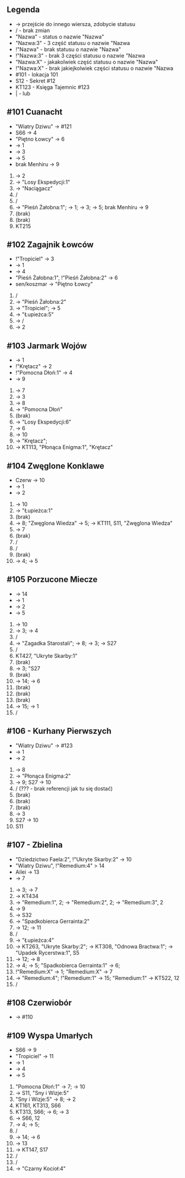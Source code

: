 ## Legenda
* -> przejście do innego wiersza, zdobycie statusu
* / - brak zmian
* "Nazwa" - status o nazwie "Nazwa"
* "Nazwa:3" - 3 część statusu o nazwie "Nazwa
* !"Nazwa" - brak statusu o nazwie "Nazwa"
* !"Nazwa:3" - brak 3 części statusu o nazwie "Nazwa
* "Nazwa:X" - jakakolwiek część statusu o nazwie "Nazwa"
* !"Nazwa:X" - brak jakiejkolwiek części statusu o nazwie "Nazwa
* #101 - lokacja 101
* S12 - Sekret #12
* KT123 - Księga Tajemnic #123
* | - lub

## #101 Cuanacht
* "Wiatry Dziwu" -> #121
* S66 -> 4
* "Piętno Łowcy" -> 6
* -> 1
* -> 3
* -> 5
* brak Menhiru -> 9

1. -> 2
2. -> "Losy Ekspedycji:1"
3. -> "Naciągacz"
4. /
5. /
6. -> "Pieśń Żałobna:1"; -> 1; -> 3; -> 5; brak Menhiru -> 9
7. (brak)
8. (brak)
9. KT215

## #102 Zagajnik Łowców
* !"Tropiciel" -> 3
* -> 1
* -> 4
* "Pieśń Żałobna:1", !"Pieśń Żałobna:2" -> 6
* sen/koszmar -> "Piętno Łowcy"

1. /
2. -> "Pieśń Żałobna:2"
3. -> "Tropiciel"; -> 5
4. -> "Łupieżca:5"
5. -> /
6. -> 2

## #103 Jarmark Wojów
* -> 1
* !"Krętacz" -> 2
* !"Pomocna Dłoń:1" -> 4
* -> 9

1. -> 7
2. -> 3
3. -> 8
4. -> "Pomocna Dłoń"
5. (brak)
6. -> "Losy Ekspedycji:6"
7. -> 6
8. -> 10
9. -> "Krętacz"; 
10. -> KT113, "Płonąca Enigma:1", "Krętacz"

## #104 Zwęglone Konklawe
* Czerw -> 10
* -> 1
* -> 2

1. -> 10
2. -> "Łupieżca:1"
3. (brak)
4. -> 8; "Zwęglona Wiedza" -> 5; -> KT111, S11, "Zwęglona Wiedza"
5. -> 7
6. (brak)
7. /
8. /
9. (brak)
10. -> 4; -> 5

## #105 Porzucone Miecze
* -> 14
* -> 1
* -> 2
* -> 5

1. -> 10
2. -> 3; -> 4
3. /
4. -> "Zagadka Starostali"; -> 8; -> 3; -> S27
5. /
6. KT427, "Ukryte Skarby:1"
7. (brak)
8. -> 3; "S27
9. (brak)
10. -> 14; -> 6
11. (brak)
12. (brak)
13. (brak)
14. -> 15; -> 1
15. /

## #106 - Kurhany Pierwszych
* "Wiatry Dziwu" -> #123
* -> 1
* -> 2

1. -> 8
2. -> "Płonąca Enigma:2"
3. -> 9; S27 -> 10
4. / (??? - brak referencji jak tu się dostać)
5. (brak)
6. (brak)
7. (brak)
8. -> 3
9. S27 -> 10
10. S11

## #107 - Zbielina
* "Dziedzictwo Faela:2", !"Ukryte Skarby:2" -> 10
* "Wiatry Dziwu", !"Remedium:4" > 14
* Ailei -> 13
* -> 7

1. -> 3; -> 7
2. -> KT434
3. -> "Remedium:1", 2; -> "Remedium:2", 2; -> "Remedium:3", 2
4. -> 9
5. -> S32
6. -> "Spadkobierca Gerrainta:2"
7. -> 12; -> 11
8. /
9. -> "Łupieżca:4"
10. -> KT263, "Ukryte Skarby:2"; -> KT308, "Odnowa Bractwa:1"; -> "Upadek Rycerstwa:1", S5
11. -> 12; -> 8
12. -> 4; -> 5; "Spadkobierca Gerrainta:1" -> 6;
13. !"Remedium:X" -> 1; "Remedium:X" -> 7
14. -> "Remedium:4"; !"Remedium:1" -> 15; "Remedium:1" -> KT522, 12
15. /

## #108 Czerwiobór
* -> #110

## #109 Wyspa Umarłych
* S66 -> 9
* "Tropiciel" -> 11
* -> 1
* -> 4
* -> 5

1. "Pomocna Dłoń:1" -> 7; -> 10
2. -> S11, "Sny i Wizje:5"
3. "Sny i Wizje:5" -> 8; -> 2
4. KT161, KT313, S66
5. KT313, S66; -> 6; -> 3
6. -> S66, 12
7. -> 4; -> 5;
8. /
9. -> 14; -> 6
10. -> 13
11. -> KT147, S17
12. /
13. /
14. -> "Czarny Kocioł:4"

